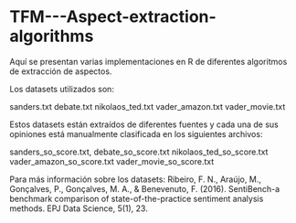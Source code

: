 # TFM---Aspect-extraction-algorithms

Aquí se presentan varias implementaciones en R de diferentes algoritmos de extracción de aspectos.

Los datasets utilizados son:

sanders.txt
debate.txt
nikolaos_ted.txt
vader_amazon.txt
vader_movie.txt

Estos datasets están extraídos de diferentes fuentes y cada una de sus opiniones está manualmente clasificada en los siguientes archivos:

sanders_so_score.txt,
debate_so_score.txt
nikolaos_ted_so_score.txt
vader_amazon_so_score.txt
vader_movie_so_score.txt

Para más información sobre los datasets:
Ribeiro, F. N., Araújo, M., Gonçalves, P., Gonçalves, M. A., & Benevenuto, F. (2016). SentiBench-a benchmark comparison of state-of-the-practice sentiment analysis methods. EPJ Data Science, 5(1), 23.

